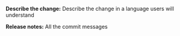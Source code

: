 **Describe the change:**
Describe the change in a language users will understand

**Release notes:**
All the commit messages
